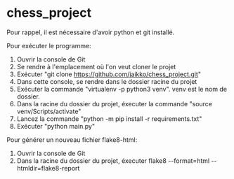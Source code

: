 # chess_project

Pour rappel, il est nécessaire d'avoir python et git installé.

Pour exécuter le programme:

1. Ouvrir la console de Git
2. Se rendre à l'emplacement où l'on veut cloner le projet
3. Exécuter "git clone https://github.com/jaikko/chess_project.git"
4. Dans cette console, se rendre dans le dossier racine du projet
5. Exécuter la commande "virtualenv -p python3 venv". venv est le nom de dossier.
6. Dans la racine du dossier du projet, éxecuter la commande "source venv/Scripts/activate"
7. Lancez la commande "python -m pip install -r requirements.txt"
8. Exécuter "python main.py"

Pour générer un nouveau fichier flake8-html:

1. Ouvrir la console de Git
2. Dans la racine du dossier du projet, éxecuter flake8 --format=html --htmldir=flake8-report




